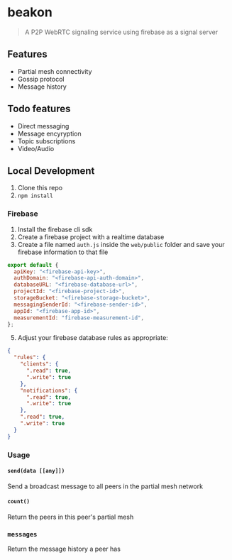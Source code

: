 # beakon
> A P2P WebRTC signaling service using firebase as a signal server

## Features
- Partial mesh connectivity
- Gossip protocol
- Message history

## Todo features
- Direct messaging
- Message encyryption
- Topic subscriptions
- Video/Audio

## Local Development
1. Clone this repo
2. `npm install`

### Firebase
1. Install the firebase cli sdk
2. Create a firebase project with a realtime database
3. Create a file named `auth.js` inside the `web/public` folder and save your firebase information to that file
```js
export default {
  apiKey: "<firebase-api-key>",
  authDomain: "<firebase-api-auth-domain>",
  databaseURL: "<firebase-database-url>",
  projectId: "<firebase-project-id>",
  storageBucket: "<firebase-storage-bucket>",
  messagingSenderId: "<firebase-sender-id>",
  appId: "<firebase-app-id>",
  measurementId: "firebase-measurement-id",
};
```
5. Adjust your firebase database rules as appropriate:
```json
{
  "rules": {
    "clients": {
      ".read": true,
      ".write": true
    },
    "notifications": {
      ".read": true,
      ".write": true
    },
    ".read": true,
  	".write": true
  }
}
```

<!-- ## Install
### Node (coming soon)
```
npm install beakon
```

### Browser (coming soon)
```html
<script type="module" src=""></script>
``` -->

### Usage
#### `send(data [[any]])`
Send a broadcast message to all peers in the partial mesh network

#### `count()`
Return the peers in this peer's partial mesh

### `messages`
Return the message history a peer has